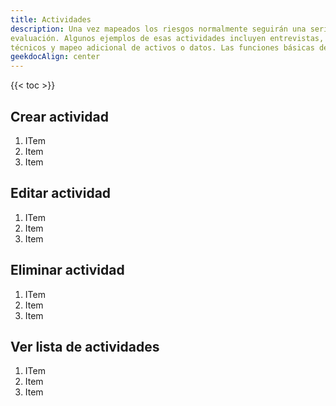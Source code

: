 ```yaml
---
title: Actividades
description: Una vez mapeados los riesgos normalmente seguirán una serie de actividades de
evaluación. Algunos ejemplos de esas actividades incluyen entrevistas, escaneos
técnicos y mapeo adicional de activos o datos. Las funciones básicas de RAWRR relativas a la actividades son
geekdocAlign: center
---
```


{{< toc >}}

## Crear actividad

1. ITem
1. Item
1. Item

## Editar actividad

1. ITem
1. Item
1. Item

## Eliminar actividad

1. ITem
1. Item
1. Item

## Ver lista de actividades

1. ITem
1. Item
1. Item